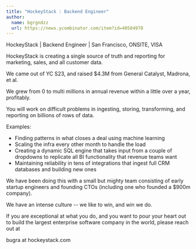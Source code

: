 ```yaml
---
title: "HockeyStack : Backend Engineer"
author:
  name: bgrgndzz
  url: https://news.ycombinator.com/item?id=40584978
---
```

HockeyStack | Backend Engineer | San Francisco, ONSITE, VISA

HockeyStack is creating a single source of truth and reporting for marketing, sales, and all customer data.

We came out of YC S23, and raised $4.3M from General Catalyst, Madrona, et al.

We grew from 0 to multi millions in annual revenue within a little over a year, profitably.

You will work on difficult problems in ingesting, storing, transforming, and reporting on billions of rows of data.

Examples:
- Finding patterns in what closes a deal using machine learning
- Scaling the infra every other month to handle the load
- Creating a dynamic SQL engine that takes input from a couple of dropdowns to replicate all BI functionality that revenue teams want
- Maintaining reliability in tens of integrations that ingest full CRM databases and building new ones

We have been doing this with a small but mighty team consisting of early startup engineers and founding CTOs (including one who founded a $900m company).

We have an intense culture -- we like to win, and win we do.

If you are exceptional at what you do, and you want to pour your heart out to build the largest enterprise software company in the world, please reach out at

bugra at hockeystack.com
